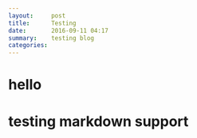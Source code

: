 ```yaml
---
layout:     post
title:      Testing
date:       2016-09-11 04:17
summary:    testing blog
categories: 
---
```


# hello
# testing markdown support